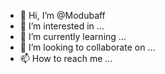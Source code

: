 - 👋 Hi, I’m @Modubaff
- 👀 I’m interested in ...
- 🌱 I’m currently learning ...
- 💞️ I’m looking to collaborate on ...
- 📫 How to reach me ...

<!---
Modubaff/Modubaff is a ✨ special ✨ repository because its `README.md` (this file) appears on your GitHub profile.
You can click the Preview link to take a look at your changes.
--->
